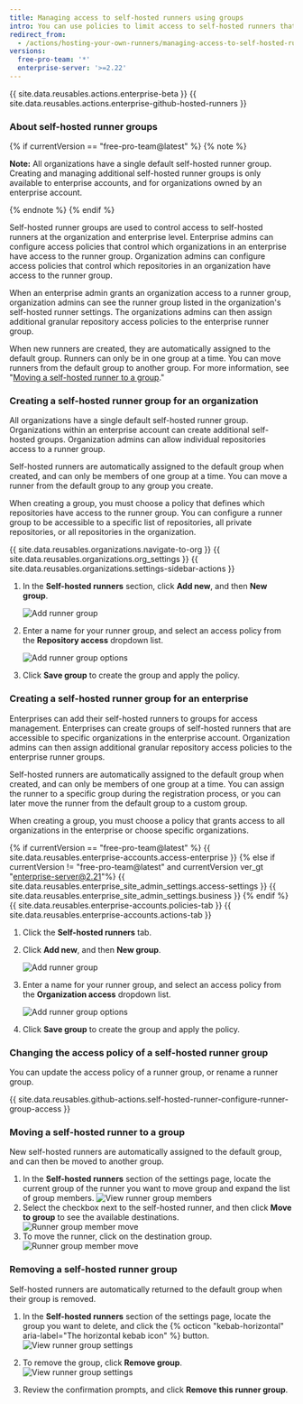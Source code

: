 ```yaml
---
title: Managing access to self-hosted runners using groups
intro: You can use policies to limit access to self-hosted runners that have been added to an organization or enterprise.
redirect_from:
  - /actions/hosting-your-own-runners/managing-access-to-self-hosted-runners
versions:
  free-pro-team: '*'
  enterprise-server: '>=2.22'
---
```


{{ site.data.reusables.actions.enterprise-beta }}
{{ site.data.reusables.actions.enterprise-github-hosted-runners }}

### About self-hosted runner groups

{% if currentVersion == "free-pro-team@latest" %}
{% note %}

**Note:** All organizations have a single default self-hosted runner group. Creating and managing additional self-hosted runner groups is only available to enterprise accounts, and for organizations owned by an enterprise account.

{% endnote %}
{% endif %}

Self-hosted runner groups are used to control access to self-hosted runners at the organization and enterprise level. Enterprise admins can configure access policies that control which organizations in an enterprise have access to the runner group. Organization admins can configure access policies that control which repositories in an organization have access to the runner group.

When an enterprise admin grants an organization access to a runner group, organization admins can see the runner group listed in the organization's self-hosted runner settings. The organizations admins can then assign additional granular repository access policies to the enterprise runner group.

When new runners are created, they are automatically assigned to the default group. Runners can only be in one group at a time. You can move runners from the default group to another group. For more information, see "[Moving a self-hosted runner to a group](#moving-a-self-hosted-runner-to-a-group)."

### Creating a self-hosted runner group for an organization

All organizations have a single default self-hosted runner group. Organizations within an enterprise account can create additional self-hosted groups. Organization admins can allow individual repositories access to a runner group.

Self-hosted runners are automatically assigned to the default group when created, and can only be members of one group at a time. You can move a runner from the default group to any group you create.

When creating a group, you must choose a policy that defines which repositories have access to the runner group. You can configure a runner group to be accessible to a specific list of repositories, all private repositories, or all repositories in the organization.

{{ site.data.reusables.organizations.navigate-to-org }}
{{ site.data.reusables.organizations.org_settings }}
{{ site.data.reusables.organizations.settings-sidebar-actions }}
1. In the **Self-hosted runners** section, click **Add new**, and then **New group**.

    ![Add runner group](/assets/images/help/settings/actions-org-add-runner-group.png)
1. Enter a name for your runner group, and select an access policy from the **Repository access** dropdown list.

    ![Add runner group options](/assets/images/help/settings/actions-org-add-runner-group-options.png)
1. Click **Save group** to create the group and apply the policy.

### Creating a self-hosted runner group for an enterprise

Enterprises can add their self-hosted runners to groups for access management. Enterprises can create groups of self-hosted runners that are accessible to specific organizations in the enterprise account. Organization admins can then assign additional granular repository access policies to the enterprise runner groups.

Self-hosted runners are automatically assigned to the default group when created, and can only be members of one group at a time. You can assign the runner to a specific group during the registration process, or you can later move the runner from the default group to a custom group.

When creating a group, you must choose a policy that grants access to all organizations in the enterprise or choose specific organizations.

{% if currentVersion == "free-pro-team@latest" %}
{{ site.data.reusables.enterprise-accounts.access-enterprise }}
{% else if currentVersion != "free-pro-team@latest" and currentVersion ver_gt "enterprise-server@2.21"%}
{{ site.data.reusables.enterprise_site_admin_settings.access-settings }}
{{ site.data.reusables.enterprise_site_admin_settings.business }}
{% endif %}
{{ site.data.reusables.enterprise-accounts.policies-tab }}
{{ site.data.reusables.enterprise-accounts.actions-tab }}
1. Click the **Self-hosted runners** tab.
1. Click **Add new**, and then **New group**.

    ![Add runner group](/assets/images/help/settings/actions-enterprise-account-add-runner-group.png)
1. Enter a name for your runner group, and select an access policy from the **Organization access** dropdown list.

    ![Add runner group options](/assets/images/help/settings/actions-enterprise-account-add-runner-group-options.png)
1. Click **Save group** to create the group and apply the policy.

### Changing the access policy of a self-hosted runner group

You can update the access policy of a runner group, or rename a runner group.

{{ site.data.reusables.github-actions.self-hosted-runner-configure-runner-group-access }}

### Moving a self-hosted runner to a group

New self-hosted runners are automatically assigned to the default group, and can then be moved to another group.

1. In the **Self-hosted runners** section of the settings page, locate the current group of the runner you want to move group and expand the list of group members.
    ![View runner group members](/assets/images/help/settings/actions-org-runner-group-members.png)
1. Select the checkbox next to the self-hosted runner, and then click **Move to group** to see the available destinations.
    ![Runner group member move](/assets/images/help/settings/actions-org-runner-group-member-move.png)
1. To move the runner, click on the destination group.
    ![Runner group member move](/assets/images/help/settings/actions-org-runner-group-member-move-destination.png)

### Removing a self-hosted runner group

Self-hosted runners are automatically returned to the default group when their group is removed.

1. In the **Self-hosted runners** section of the settings page, locate the group you want to delete, and click the {% octicon "kebab-horizontal" aria-label="The horizontal kebab icon" %} button.
    ![View runner group settings](/assets/images/help/settings/actions-org-runner-group-kebab.png)

1. To remove the group, click **Remove group**.
    ![View runner group settings](/assets/images/help/settings/actions-org-runner-group-remove.png)

1. Review the confirmation prompts, and click **Remove this runner group**.
